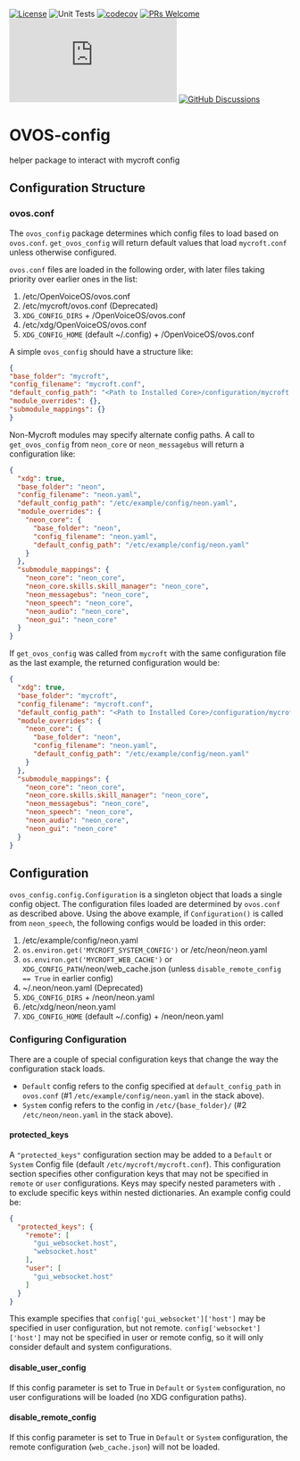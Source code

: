[![License](https://img.shields.io/badge/License-Apache%202.0-blue.svg)](LICENSE.md) 
![Unit Tests](https://github.com/OpenVoiceOS/ovos-core/actions/workflows/unit_tests.yml/badge.svg)
[![codecov](https://codecov.io/gh/OpenVoiceOS/ovos-config/branch/dev/graph/badge.svg?token=CS7WJH4PO2)](https://codecov.io/gh/OpenVoiceOS/ovos-config)
[![PRs Welcome](https://img.shields.io/badge/PRs-welcome-brightgreen.svg)](http://makeapullrequest.com)
[![Chat](https://img.shields.io/matrix/openvoiceos-general:matrix.org)](https://matrix.to/#/#OpenVoiceOS-general:matrix.org)
[![GitHub Discussions](https://img.shields.io/github/discussions/OpenVoiceOS/OpenVoiceOS?label=OVOS%20Discussions)](https://github.com/OpenVoiceOS/OpenVoiceOS/discussions)

# OVOS-config

helper package to interact with mycroft config


## Configuration Structure

### ovos.conf
The `ovos_config` package determines which config files to load based on `ovos.conf`.
`get_ovos_config` will return default values that load `mycroft.conf` unless otherwise configured.

`ovos.conf` files are loaded in the following order, with later files taking priority over earlier ones in the list:
1. /etc/OpenVoiceOS/ovos.conf
2. /etc/mycroft/ovos.conf (Deprecated)
3. `XDG_CONFIG_DIRS` + /OpenVoiceOS/ovos.conf
3. /etc/xdg/OpenVoiceOS/ovos.conf
4. `XDG_CONFIG_HOME` (default ~/.config) + /OpenVoiceOS/ovos.conf

A simple `ovos_config` should have a structure like:

```json
{
"base_folder": "mycroft",
"config_filename": "mycroft.conf",
"default_config_path": "<Path to Installed Core>/configuration/mycroft.conf",
"module_overrides": {},
"submodule_mappings": {}
}
```

Non-Mycroft modules may specify alternate config paths. A call to `get_ovos_config` from 
`neon_core` or `neon_messagebus` will return a configuration like:

```json
{
  "xdg": true,
  "base_folder": "neon",
  "config_filename": "neon.yaml",
  "default_config_path": "/etc/example/config/neon.yaml",
  "module_overrides": {
    "neon_core": {
      "base_folder": "neon",
      "config_filename": "neon.yaml",
      "default_config_path": "/etc/example/config/neon.yaml"
    }
  },
  "submodule_mappings": {
    "neon_core": "neon_core",
    "neon_core.skills.skill_manager": "neon_core",
    "neon_messagebus": "neon_core",
    "neon_speech": "neon_core",
    "neon_audio": "neon_core",
    "neon_gui": "neon_core"
  }
}
```

If `get_ovos_config` was called from `mycroft` with the same configuration file as the last example,
the returned configuration would be:

```json
{
  "xdg": true,
  "base_folder": "mycroft",
  "config_filename": "mycroft.conf",
  "default_config_path": "<Path to Installed Core>/configuration/mycroft.conf",
  "module_overrides": {
    "neon_core": {
      "base_folder": "neon",
      "config_filename": "neon.yaml",
      "default_config_path": "/etc/example/config/neon.yaml"
    }
  },
  "submodule_mappings": {
    "neon_core": "neon_core",
    "neon_core.skills.skill_manager": "neon_core",
    "neon_messagebus": "neon_core",
    "neon_speech": "neon_core",
    "neon_audio": "neon_core",
    "neon_gui": "neon_core"
  }
}
```

## Configuration
`ovos_config.config.Configuration` is a singleton object that loads a single config
object. The configuration files loaded are determined by `ovos.conf` as described above.
Using the above example, if `Configuration()` is called from `neon_speech`, the
following configs would be loaded in this order:

1. /etc/example/config/neon.yaml
2. `os.environ.get('MYCROFT_SYSTEM_CONFIG')` or /etc/neon/neon.yaml
3. `os.environ.get('MYCROFT_WEB_CACHE')` or `XDG_CONFIG_PATH`/neon/web_cache.json (unless `disable_remote_config == True` in earlier config)
4. ~/.neon/neon.yaml (Deprecated)
3. `XDG_CONFIG_DIRS` + /neon/neon.yaml
3. /etc/xdg/neon/neon.yaml
4. `XDG_CONFIG_HOME` (default ~/.config) + /neon/neon.yaml

### Configuring Configuration
There are a couple of special configuration keys that change the way the configuration stack loads.

* `Default` config refers to the config specified at `default_config_path` in 
`ovos.conf` (#1 `/etc/example/config/neon.yaml` in the stack above).
* `System` config refers to the config in `/etc/{base_folder}/` (#2 `/etc/neon/neon.yaml` in the stack above).

#### protected_keys
A `"protected_keys"` configuration section may be added to a `Default` or `System` Config file
(default `/etc/mycroft/mycroft.conf`). This configuration section specifies 
other configuration keys that may not be specified in `remote` or `user` configurations.
Keys may specify nested parameters with `.` to exclude specific keys within nested dictionaries.
An example config could be:

```json
{
  "protected_keys": {
    "remote": [
      "gui_websocket.host",
      "websocket.host"
    ],
    "user": [
      "gui_websocket.host"
    ]
  }
}
```
This example specifies that `config['gui_websocket']['host']` may be specified in user configuration, but not remote.
`config['websocket']['host']` may not be specified in user or remote config, so it will only consider default
and system configurations.

#### disable_user_config
If this config parameter is set to True in `Default` or `System` configuration, 
no user configurations will be loaded (no XDG configuration paths).

#### disable_remote_config
If this config parameter is set to True in `Default` or `System` configuration, 
the remote configuration (`web_cache.json`) will not be loaded.
